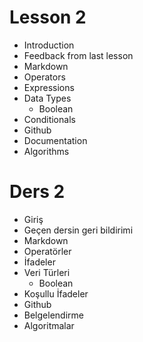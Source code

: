 # Lesson 2

- Introduction
- Feedback from last lesson
- Markdown
- Operators
- Expressions
- Data Types
  - Boolean
- Conditionals
- Github
- Documentation
- Algorithms

 
# Ders 2

- Giriş
- Geçen dersin geri bildirimi
- Markdown
- Operatörler
- İfadeler
- Veri Türleri
  - Boolean
- Koşullu İfadeler
- Github
- Belgelendirme
- Algoritmalar
